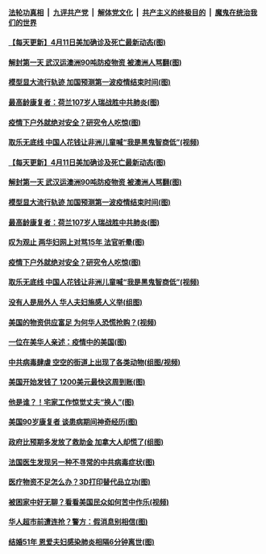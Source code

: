 

####  [法轮功真相](../../../../basic/blob/master/README.md?t=04120430) &nbsp;|&nbsp; [九评共产党](../../../../9ping.md/blob/master/README.md?t=04120430) &nbsp;|&nbsp; [解体党文化](../../../../jtdwh.md/blob/master/README.md?t=04120430)  &nbsp;|&nbsp; [共产主义的终极目的](../../../../gczydzjmd.md/blob/master/README.md?t=04120430) &nbsp;|&nbsp; [魔鬼在统治我们的世界](../../../../mgztzwmdsj.md/blob/master/README.md?t=04120430) 

#### [【每天更新】4月11日美加确诊及死亡最新动态(图)](../pages/p3/928262.md?t=04120430) 

#### [解封第一天 武汉运澳洲90吨防疫物资 被澳洲人骂翻(图)](../pages/p3/929396.md?t=04120430) 

#### [模型显大流行轨迹 加国预测第一波疫情结束时间(图)](../pages/p3/929373.md?t=04120430) 

#### [最高龄康复者：荷兰107岁人瑞战胜中共肺炎(图)](../pages/p3/929354.md?t=04120430) 

#### [疫情下户外就绝对安全？研究令人吃惊(图)](../pages/p3/929351.md?t=04120430) 

#### [取乐无底线 中国人花钱让非洲儿童喊“我是黑鬼智商低”(视频)](../pages/p3/929322.md?t=04120430) 

#### [【每天更新】4月11日美加确诊及死亡最新动态(图)](../pages/p3/928262.md?t=04120430) 

#### [解封第一天 武汉运澳洲90吨防疫物资 被澳洲人骂翻(图)](../pages/p3/929396.md?t=04120430) 

#### [模型显大流行轨迹 加国预测第一波疫情结束时间(图)](../pages/p3/929373.md?t=04120430) 

#### [最高龄康复者：荷兰107岁人瑞战胜中共肺炎(图)](../pages/p3/929354.md?t=04120430) 

#### [叹为观止 两华妇网上对骂15年 法官听晕(图)](../pages/p3/929353.md?t=04120430) 

#### [疫情下户外就绝对安全？研究令人吃惊(图)](../pages/p3/929351.md?t=04120430) 

#### [取乐无底线 中国人花钱让非洲儿童喊“我是黑鬼智商低”(视频)](../pages/p3/929322.md?t=04120430) 

#### [没有人是局外人 华人夫妇施感人义举(组图)](../pages/p3/929110.md?t=04120430) 

#### [美国的物资供应富足 为何华人恐慌抢购？(视频)](../pages/p3/929257.md?t=04120430) 

#### [一位在美华人亲述：疫情中的美国(图)](../pages/p3/929230.md?t=04120430) 

#### [中共病毒肆虐 空空的街道上出现了各类动物(组图/视频)](../pages/p3/929229.md?t=04120430) 

#### [美国开始发钱了 1200美元最快这周到账(图)](../pages/p3/929211.md?t=04120430) 

#### [他是谁？！宅家工作惊觉丈夫“换人”(图)](../pages/p3/929126.md?t=04120430) 

#### [美国90岁康复者 谈患病期间神奇经历(图)](../pages/p3/929171.md?t=04120430) 

#### [政府比预期多发放了救助金 加拿大人却慌了(组图)](../pages/p3/929164.md?t=04120430) 

#### [法国医生发现另一种不寻常的中共病毒症状(图)](../pages/p3/929161.md?t=04120430) 

#### [医疗物资不足怎么办？3D打印替代品立功(图)](../pages/p3/929131.md?t=04120430) 

#### [被困家中好无聊？看看美国民众如何苦中作乐(视频)](../pages/p3/929023.md?t=04120430) 

#### [华人超市前遭连抢？警方：假消息别相信(图)](../pages/p3/929068.md?t=04120430) 

#### [结婚51年 恩爱夫妇感染肺炎相隔6分钟离世(图)](../pages/p3/929064.md?t=04120430) 

